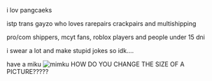 i lov pangcaeks


istp trans gayzo who loves rarepairs crackpairs and multishipping

pro/com shippers, mcyt fans, roblox players and people under 15 dni

i swear a lot and make stupid jokes so idk....



have a miku 
![mimku](https://github.com/user-attachments/assets/543b3a74-7cdc-4abe-b3ae-6b497b5e6d07)
HOW DO YOU CHANGE THE SIZE OF A PICTURE?????

